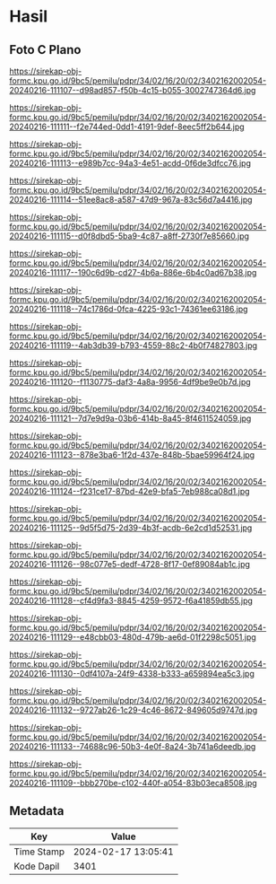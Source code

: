 # Hasil

## Foto C Plano

https://sirekap-obj-formc.kpu.go.id/9bc5/pemilu/pdpr/34/02/16/20/02/3402162002054-20240216-111107--d98ad857-f50b-4c15-b055-3002747364d6.jpg

https://sirekap-obj-formc.kpu.go.id/9bc5/pemilu/pdpr/34/02/16/20/02/3402162002054-20240216-111111--f2e744ed-0dd1-4191-9def-8eec5ff2b644.jpg

https://sirekap-obj-formc.kpu.go.id/9bc5/pemilu/pdpr/34/02/16/20/02/3402162002054-20240216-111113--e989b7cc-94a3-4e51-acdd-0f6de3dfcc76.jpg

https://sirekap-obj-formc.kpu.go.id/9bc5/pemilu/pdpr/34/02/16/20/02/3402162002054-20240216-111114--51ee8ac8-a587-47d9-967a-83c56d7a4416.jpg

https://sirekap-obj-formc.kpu.go.id/9bc5/pemilu/pdpr/34/02/16/20/02/3402162002054-20240216-111115--d0f8dbd5-5ba9-4c87-a8ff-2730f7e85660.jpg

https://sirekap-obj-formc.kpu.go.id/9bc5/pemilu/pdpr/34/02/16/20/02/3402162002054-20240216-111117--190c6d9b-cd27-4b6a-886e-6b4c0ad67b38.jpg

https://sirekap-obj-formc.kpu.go.id/9bc5/pemilu/pdpr/34/02/16/20/02/3402162002054-20240216-111118--74c1786d-0fca-4225-93c1-74361ee63186.jpg

https://sirekap-obj-formc.kpu.go.id/9bc5/pemilu/pdpr/34/02/16/20/02/3402162002054-20240216-111119--4ab3db39-b793-4559-88c2-4b0f74827803.jpg

https://sirekap-obj-formc.kpu.go.id/9bc5/pemilu/pdpr/34/02/16/20/02/3402162002054-20240216-111120--f1130775-daf3-4a8a-9956-4df9be9e0b7d.jpg

https://sirekap-obj-formc.kpu.go.id/9bc5/pemilu/pdpr/34/02/16/20/02/3402162002054-20240216-111121--7d7e9d9a-03b6-414b-8a45-8f4611524059.jpg

https://sirekap-obj-formc.kpu.go.id/9bc5/pemilu/pdpr/34/02/16/20/02/3402162002054-20240216-111123--878e3ba6-1f2d-437e-848b-5bae59964f24.jpg

https://sirekap-obj-formc.kpu.go.id/9bc5/pemilu/pdpr/34/02/16/20/02/3402162002054-20240216-111124--f231ce17-87bd-42e9-bfa5-7eb988ca08d1.jpg

https://sirekap-obj-formc.kpu.go.id/9bc5/pemilu/pdpr/34/02/16/20/02/3402162002054-20240216-111125--9d5f5d75-2d39-4b3f-acdb-6e2cd1d52531.jpg

https://sirekap-obj-formc.kpu.go.id/9bc5/pemilu/pdpr/34/02/16/20/02/3402162002054-20240216-111126--98c077e5-dedf-4728-8f17-0ef89084ab1c.jpg

https://sirekap-obj-formc.kpu.go.id/9bc5/pemilu/pdpr/34/02/16/20/02/3402162002054-20240216-111128--cf4d9fa3-8845-4259-9572-f6a41859db55.jpg

https://sirekap-obj-formc.kpu.go.id/9bc5/pemilu/pdpr/34/02/16/20/02/3402162002054-20240216-111129--e48cbb03-480d-479b-ae6d-01f2298c5051.jpg

https://sirekap-obj-formc.kpu.go.id/9bc5/pemilu/pdpr/34/02/16/20/02/3402162002054-20240216-111130--0df4107a-24f9-4338-b333-a659894ea5c3.jpg

https://sirekap-obj-formc.kpu.go.id/9bc5/pemilu/pdpr/34/02/16/20/02/3402162002054-20240216-111132--9727ab26-1c29-4c46-8672-849605d9747d.jpg

https://sirekap-obj-formc.kpu.go.id/9bc5/pemilu/pdpr/34/02/16/20/02/3402162002054-20240216-111133--74688c96-50b3-4e0f-8a24-3b741a6deedb.jpg

https://sirekap-obj-formc.kpu.go.id/9bc5/pemilu/pdpr/34/02/16/20/02/3402162002054-20240216-111109--bbb270be-c102-440f-a054-83b03eca8508.jpg


## Metadata

| Key        | Value               |
| ---------- | ------------------- |
| Time Stamp | 2024-02-17 13:05:41 |
| Kode Dapil | 3401                |



